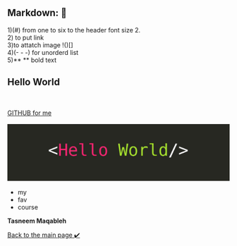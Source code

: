 ## Markdown: 📑
1)(#) from one to six to the header font size 2.<br>
2) to put link []() <br>
3)to attatch image !()[] <br>
4)(- - -) for unorderd list<br>
5)** ** bold text
<br>


## Hello World
<br>

[GITHUB for me](https://github.com/engTasneemmaq)
<br>
<br>
![HELLO WORLD](./assest/hello.png)

- my
- fav
- course

**Tasneem Maqableh**  



[Back to the main page  ✔️](README.md)

